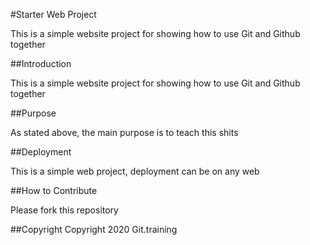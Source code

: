 #Starter Web Project

This is a simple website project for showing how to use Git and Github together

##Introduction

This is a simple website project for showing how to use Git and Github together

##Purpose

As stated above, the main purpose is to teach this shits

##Deployment

This is a simple web project, deployment can be on any web

##How to Contribute

Please fork this repository

##Copyright
Copyright 2020 Git.training